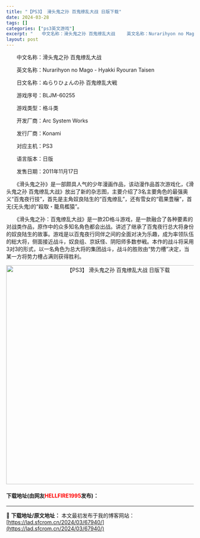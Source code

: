 ```yaml
---
title: "【PS3】 滑头鬼之孙 百鬼缭乱大战 日版下载"
date: 2024-03-28
tags: []
categories: ["ps3英文游戏"]
excerpt: "　　中文名称：滑头鬼之孙 百鬼缭乱大战 　　英文名称：Nurarihyon no Mago - Hyakki Ryouran Taisen 　　日文名称：ぬらりひょんの孙 百鬼缭乱大戦 　　游戏序号：BLJM-60255 　　游戏类型：格斗类 　　开发厂商：Arc System Works 　　发行&hellip;"
layout: post
---
```


 <p>　　中文名称：滑头鬼之孙 百鬼缭乱大战</p> <p>　　英文名称：Nurarihyon no Mago - Hyakki Ryouran Taisen</p> <p>　　日文名称：ぬらりひょんの孙 百鬼缭乱大戦</p> <p>　　游戏序号：BLJM-60255</p> <p>　　游戏类型：格斗类</p> <p>　　开发厂商：Arc System Works</p> <p>　　发行厂商：Konami</p> <p>　　对应主机：PS3</p> <p>　　语言版本：日版</p> <p>　　发售日期：2011年11月17日</p> <p>　　《滑头鬼之孙》是一部颇具人气的少年漫画作品，该动漫作品首次游戏化，《滑头鬼之孙 百鬼缭乱大战》放出了新的杂志图，主要介绍了3名主要角色的最强奥义&ldquo;百鬼夜行技&rdquo;，首先是主角奴良陆生的&ldquo;百鬼缭乱&rdquo;，还有雪女的&ldquo;雹果豊穣&rdquo;，首无(无头鬼)的&ldquo;殺取・籠鳥檻猿&rdquo;。</p> <p>　　《滑头鬼之孙：百鬼缭乱大战》是一款2D格斗游戏，是一款融合了各种要素的对战类作品，原作中的众多知名角色都会出战。讲述了继承了百鬼夜行总大将身份的奴良陆生的故事。游戏是以百鬼夜行同伴之间的全面对决为乐趣，成为率领队伍的総大将，侧面接近战斗，奴良组、京妖怪、阴阳师多数参戦。本作的战斗将采用3对3的形式，以一名角色为总大将的集团战斗，战斗的胜败由&ldquo;势力槽&rdquo;决定，当某一方将势力槽占满则获得胜利。</p> <p align="center"><img align="" border="0" src="https://lad.sfcrom.cn/wp-content/uploads/2024/03/20240328_66051b9e59ae0.jpg" width="587" alt="【PS3】 滑头鬼之孙 百鬼缭乱大战 日版下载" /></p> <p><h4>下载地址(由网友<font color="red">HELLFIRE1995</font>发布)：</h4></p> 

---
📖 **下载地址/原文地址：** 本文最初发布于我的博客网站：[https://lad.sfcrom.cn/2024/03/67940/](https://lad.sfcrom.cn/2024/03/67940/)
